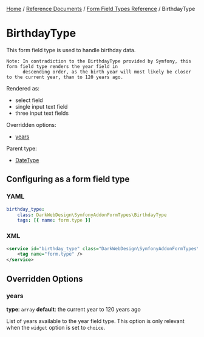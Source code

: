 [Home](../../../index.md) /
[Reference Documents](../../index.md) /
[Form Field Types Reference](index.md) /
BirthdayType

# BirthdayType

This form field type is used to handle birthday data.

```text
Note: In contradiction to the BirthdayType provided by Symfony, this form field type renders the year field in
      descending order, as the birth year will most likely be closer to the current year, than to 120 years ago.
```

Rendered as:

* select field
* single input text field
* three input text fields

Overridden options:

* [years](#years)

Parent type:

* [DateType](http://symfony.com/doc/3.0/reference/forms/types/choice.html)

## Configuring as a form field type

### YAML

```yml
birthday_type:
    class: DarkWebDesign\SymfonyAddonFormTypes\BirthdayType
    tags: [{ name: form.type }]
```

### XML

```xml
<service id="birthday_type" class="DarkWebDesign\SymfonyAddonFormTypes\BirthdayType">
    <tag name="form.type" />
</service>
```

## Overridden Options

### years

**type**: `array` **default**: the current year to 120 years ago

List of years available to the year field type. This option is only relevant when the `widget` option is set to `choice`.

